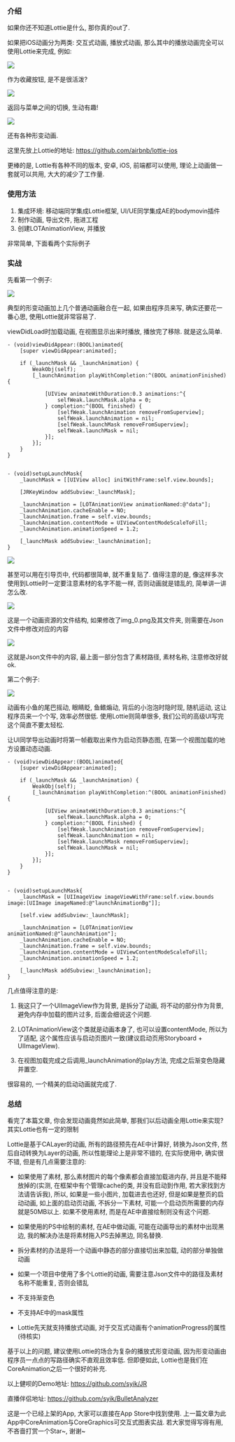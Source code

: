 ### 介绍

如果你还不知道Lottie是什么, 那你真的out了.

如果把iOS动画分为两类: 交互式动画, 播放式动画, 那么其中的播放动画完全可以使用Lottie来完成, 例如: 

![](http://osnabh9h1.bkt.clouddn.com/17-9-18/78890536.jpg)

作为收藏按钮, 是不是很活泼?

![](http://osnabh9h1.bkt.clouddn.com/17-9-18/76115417.jpg)

返回与菜单之间的切换, 生动有趣!

![](http://osnabh9h1.bkt.clouddn.com/17-9-18/19387182.jpg)

还有各种形变动画.

这里先放上Lottie的地址: https://github.com/airbnb/lottie-ios

更棒的是, Lottie有各种不同的版本, 安卓, iOS, 前端都可以使用, 理论上动画做一套就可以共用, 大大的减少了工作量.

### 使用方法

1. 集成环境: 移动端同学集成Lottie框架, UI/UE同学集成AE的bodymovin插件
2. 制作动画, 导出文件, 拖进工程
3. 创建LOTAnimationView, 并播放

非常简单, 下面看两个实际例子

### 实战

先看第一个例子: 

![](http://osnabh9h1.bkt.clouddn.com/17-9-18/26735833.jpg)

典型的形变动画加上几个普通动画融合在一起, 如果由程序员来写, 确实还要花一番心思, 使用Lottie就非常容易了.

viewDidLoad时加载动画, 在视图显示出来时播放, 播放完了移除. 就是这么简单.
```
- (void)viewDidAppear:(BOOL)animated{
    [super viewDidAppear:animated];
    
    if (_launchMask && _launchAnimation) {
        WeakObj(self);
        [_launchAnimation playWithCompletion:^(BOOL animationFinished) {
            
            [UIView animateWithDuration:0.3 animations:^{
                selfWeak.launchMask.alpha = 0;
            } completion:^(BOOL finished) {
                [selfWeak.launchAnimation removeFromSuperview];
                selfWeak.launchAnimation = nil;
                [selfWeak.launchMask removeFromSuperview];
                selfWeak.launchMask = nil;
            }];
        }];
    }
}


- (void)setupLaunchMask{
    _launchMask = [[UIView alloc] initWithFrame:self.view.bounds];
    
    [JRKeyWindow addSubview:_launchMask];
    
    _launchAnimation = [LOTAnimationView animationNamed:@"data"];
    _launchAnimation.cacheEnable = NO;
    _launchAnimation.frame = self.view.bounds;
    _launchAnimation.contentMode = UIViewContentModeScaleToFill;
    _launchAnimation.animationSpeed = 1.2;
    
    [_launchMask addSubview:_launchAnimation];
}
```

![](http://osnabh9h1.bkt.clouddn.com/17-9-18/55932153.jpg)

甚至可以用在引导页中, 代码都很简单, 就不重复贴了. 值得注意的是, 像这样多次使用到Lottie时一定要注意素材的名字不能一样, 否则动画就是错乱的, 简单讲一讲怎么改.

![](http://osnabh9h1.bkt.clouddn.com/17-9-18/70580977.jpg)

这是一个动画资源的文件结构, 如果修改了img_0.png及其文件夹, 则需要在Json文件中修改对应的内容

![](http://osnabh9h1.bkt.clouddn.com/17-9-18/75913874.jpg)

这就是Json文件中的内容, 最上面一部分包含了素材路径, 素材名称, 注意修改好就ok.

第二个例子:

![](http://osnabh9h1.bkt.clouddn.com/17-9-18/60398099.jpg)

动画有小鱼的尾巴摇动, 眼睛眨, 鱼鳍煽动, 背后的小泡泡时隐时现, 随机运动, 这让程序员来一个个写, 效率必然很低. 使用Lottie则简单很多, 我们公司的高级UI写完这个简直不要太轻松.

让UI同学导出动画时将第一帧截取出来作为启动页静态图, 在第一个视图加载的地方设置动态动画.

```
- (void)viewDidAppear:(BOOL)animated{
    [super viewDidAppear:animated];
    
    if (_launchMask && _launchAnimation) {
        WeakObj(self);
        [_launchAnimation playWithCompletion:^(BOOL animationFinished) {
            
            [UIView animateWithDuration:0.3 animations:^{
                selfWeak.launchMask.alpha = 0;
            } completion:^(BOOL finished) {
                [selfWeak.launchAnimation removeFromSuperview];
                selfWeak.launchAnimation = nil;
                [selfWeak.launchMask removeFromSuperview];
                selfWeak.launchMask = nil;
            }];
        }];
    }
}


- (void)setupLaunchMask{
    _launchMask = [UIImageView imageViewWithFrame:self.view.bounds image:[UIImage imageNamed:@"launchAnimationBg"]];
    
    [self.view addSubview:_launchMask];
    
    _launchAnimation = [LOTAnimationView animationNamed:@"launchAnimation"];
    _launchAnimation.cacheEnable = NO;
    _launchAnimation.frame = self.view.bounds;
    _launchAnimation.contentMode = UIViewContentModeScaleToFill;
    _launchAnimation.animationSpeed = 1.2;
    
    [_launchMask addSubview:_launchAnimation];
}
```
几点值得注意的是:

1. 我这只了一个UIImageView作为背景, 是拆分了动画, 将不动的部分作为背景, 避免内存中加载的图片过多, 后面会细说这个问题.

2. LOTAnimationView这个类就是动画本身了, 也可以设置contentMode, 所以为了适配, 这个属性应该与启动页图片一致(建议启动页用Storyboard + UIImageView).

3. 在视图加载完成之后调用_launchAnimation的play方法, 完成之后渐变色隐藏并置空.

很容易的, 一个精美的启动动画就完成了.


### 总结

看完了本篇文章, 你会发现动画竟然如此简单, 那我们以后动画全用Lottie来实现? 其实Lottie也有一定的限制

Lottie是基于CALayer的动画, 所有的路径预先在AE中计算好, 转换为Json文件, 然后自动转换为Layer的动画, 所以性能理论上是非常不错的, 在实际使用中, 确实很不错, 但是有几点需要注意的:

* 如果使用了素材, 那么素材图片的每个像素都会直接加载进内存, 并且是不能释放掉的(实测, 在框架中有个管理cache的类, 并没有启动到作用, 若大家找到方法请告诉我), 所以, 如果是一些小图片, 加载进去也还好, 但是如果是整页的启动动画, 如上面的启动页动画, 不拆分一下素材, 可能一个启动页所需要的内存就是50MB以上. 如果不使用素材, 而是在AE中直接绘制则没有这个问题.

* 如果使用的PS中绘制的素材, 在AE中做动画, 可能在动画导出的素材中出现黑边, 我的解决办法是将素材拖入PS去掉黑边, 同名替换.

* 拆分素材的办法是将一个动画中静态的部分直接切出来加载, 动的部分单独做动画

* 如果一个项目中使用了多个Lottie的动画, 需要注意Json文件中的路径及素材名称不能重复, 否则会错乱

* 不支持渐变色

* 不支持AE中的mask属性

* Lottie先天就支持播放式动画, 对于交互式动画有个animationProgress的属性(待核实)

基于以上的问题, 建议使用Lottie的场合为复杂的播放式形变动画, 因为形变动画由程序员一点点的写路径确实不直观且效率低. 但即便如此, Lottie也是我们在CoreAnimation之后一个很好的补充.

以上健呗的Demo地址: https://github.com/syik/JR

直播伴侣地址: https://github.com/syik/BulletAnalyzer

这是一个已经上架的App, 大家可以直接在App Store中找到使用.  上一篇文章为此App中CoreAnimation与CoreGraphics可交互式图表实战.
若大家觉得写得有用, 不吝啬打赏一个Star~, 谢谢~
